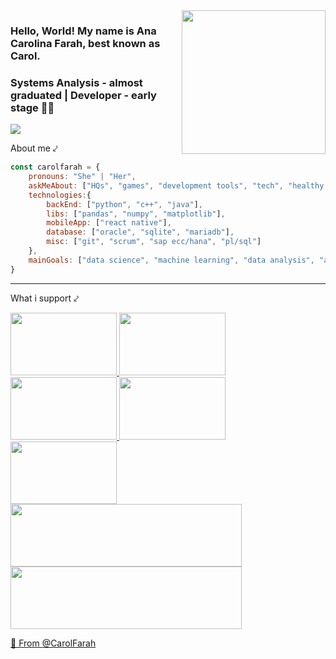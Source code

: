 <img align='right' src="https://media.giphy.com/media/5xaOcLL0ZVGvMGiQJDq/giphy.gif" width="230">

### Hello, World! My name is Ana Carolina Farah, best known as Carol.
### Systems Analysis - almost graduated | Developer - early stage 👨‍💻

[![](https://img.shields.io/badge/AddMe-LinkedIn-blue)](https://www.linkedin.com/in/anacarolfarah/)

[comment]: <> (### <img src="https://media.giphy.com/media/3oz8xKtYeaHDZ26IIo/giphy.gif" width="50"> About me ⤦ )
About me ⤦

```javascript
const carolfarah = {
    pronouns: "She" | "Her",
    askMeAbout: ["HQs", "games", "development tools", "tech", "healthy lyfestyle"],
    technologies:{
        backEnd: ["python", "c++", "java"],
        libs: ["pandas", "numpy", "matplotlib"],
        mobileApp: ["react native"],
        database: ["oracle", "sqlite", "mariadb"],
        misc: ["git", "scrum", "sap ecc/hana", "pl/sql"]
    },
    mainGoals: ["data science", "machine learning", "data analysis", "artificial intelligence", "deep learning", "internet of things", "robotic process automation"],
}
```
--- 

What i support ⤦
<p float="center">
  <a href="https://www.ibm.com/employment/inclusion/"><img src="https://i.ibb.co/3d41bQR/ezgif-com-resize-1.gif" width="170" height="100" />
  <a href="https://www.shesharp.co/"><img src="https://i.ibb.co/mhVB5vh/ezgif-com-resize.jpg" width="170" height="100" />
  <a href="http://www.gogreen.org/technology"><img src="https://i.ibb.co/HtG4XDN/ezgif-com-resize.png" width="170" height="100" />
  <a href="https://women-in-tech.org/"><img src="https://i.ibb.co/9GH180b/ezgif-com-resize-3.gif" width="170" height="100" />
  <a href="https://agenciafiep.com.br/tag/reatiba/"><img src="https://i.ibb.co/przB0CD/ezgif-com-resize-4.gif" width="170" height="100" />
  <a href="http://contatonucleo.com.br/"><img src="https://i.ibb.co/T10Y0F5/ezgif-com-resize-6.gif" width="370" height="100" />
  <a href="http://healthygeekacademy.mischiefmedia.com/"><img src="https://i.ibb.co/SrTfvXx/ezgif-com-resize-1.jpg" width="370" height="100" />
  

🔰 From [@CarolFarah](https://github.com/carolFarah)
